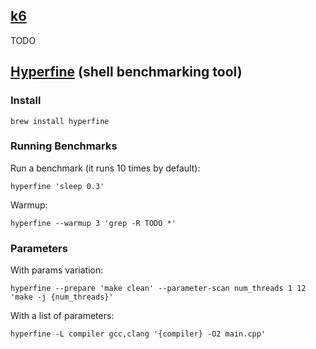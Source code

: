 ## [k6](https://github.com/grafana/k6)

TODO

## [Hyperfine](https://github.com/sharkdp/hyperfine) (shell benchmarking tool)

### Install
```
brew install hyperfine
```

### Running Benchmarks

Run a benchmark (it runs 10 times by default):
```
hyperfine 'sleep 0.3'
```

Warmup:
```
hyperfine --warmup 3 'grep -R TODO *'
```

### Parameters

With params variation:
```
hyperfine --prepare 'make clean' --parameter-scan num_threads 1 12 'make -j {num_threads}'
```

With a list of parameters:
```
hyperfine -L compiler gcc,clang '{compiler} -O2 main.cpp'
```
